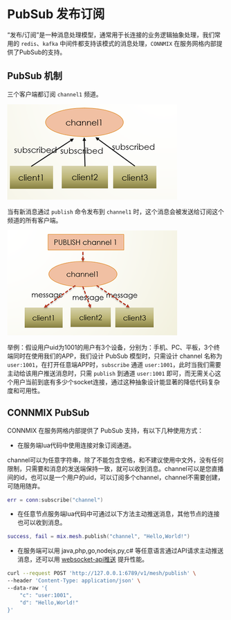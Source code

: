 # PubSub 发布订阅

“发布/订阅”是一种消息处理模型，通常用于长连接的业务逻辑抽象处理，我们常用的 `redis`、`kafka` 中间件都支持该模式的消息处理，`CONNMIX` 在服务网格内部提供了PubSub的支持。

## PubSub 机制

三个客户端都订阅 `channel1` 频道。

![](images/pubsub1.jpg)

当有新消息通过 `publish` 命令发布到 `channel1` 时，这个消息会被发送给订阅这个频道的所有客户端。

![](images/pubsub2.jpg)

举例：假设用户uid为1001的用户有3个设备，分别为：手机、PC、平板，3个终端同时在使用我们的APP，我们设计 PubSub 模型时，只需设计 channel 名称为 `user:1001`，在打开任意端APP时，`subscribe` 通道 `user:1001`，此时当我们需要主动给该用户推送消息时，只需 `publish` 到通道 `user:1001` 即可，而无需关心这个用户当前到底有多少个socket连接，通过这种抽象设计能显著的降低代码复杂度和可用性。

## CONNMIX PubSub

CONNMIX 在服务网格内部提供了 PubSub 支持，有以下几种使用方式：

- 在服务端lua代码中使用连接对象订阅通道。

channel可以为任意字符串，除了不能包含空格，和不建议使用中文外，没有任何限制，只需要和消息的发送端保持一致，就可以收到消息。channel可以是您直播间的id，也可以是一个用户的uid，可以订阅多个channel，channel不需要创建，可随用随弃。

```lua
err = conn:subscribe("channel")
```

- 在任意节点服务端lua代码中可通过以下方法主动推送消息，其他节点的连接也可以收到消息。

```lua
success, fail = mix.mesh.publish("channel", "Hello,World!")
```

- 在服务端可以用 java,php,go,nodejs,py,c# 等任意语言通过API请求主动推送消息，还可以用 [websocket-api推送](zh-cn/websocket-api?id=%e7%bd%91%e6%a0%bc%e5%8f%91%e5%b8%83%ef%bc%9a%e5%8f%af%e4%bb%a5%e5%8f%91%e9%80%81%e7%bb%99%e6%95%b4%e4%b8%aa%e7%bd%91%e6%a0%bc%e5%86%85%e6%89%80%e6%9c%89%e8%ae%a2%e9%98%85%e4%ba%86%e8%bf%99%e4%ba%9b%e9%a2%91%e9%81%93%e7%9a%84%e5%ae%a2%e6%88%b7%e7%ab%af%e8%bf%9e%e6%8e%a5-1) 提升性能。

```bash
curl --request POST 'http://127.0.0.1:6789/v1/mesh/publish' \
--header 'Content-Type: application/json' \
--data-raw '{
    "c": "user:1001",
    "d": "Hello,World!"
}'
```
